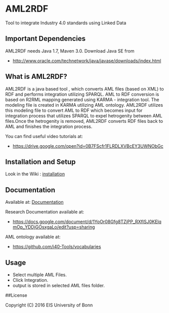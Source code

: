 # AML2RDF   
Tool to integrate Industry 4.0 standards using Linked Data


## Important Dependencies

AML2RDF needs Java 1.7, Maven 3.0. Download Java SE from  
* http://www.oracle.com/technetwork/java/javase/downloads/index.html


## What is AML2RDF?

AML2RDF is a java based tool , which converts AML files (based on XML) to RDF and performs integration utilizing SPARQL. AML to RDF conversion is based on R2RML mapping generated using KARMA - integration tool. The modeling file is created in KARMA utilizing AML ontology. AML2RDF utilizes this modeling file to convert AML to RDF which becomes input for integration process that utilizes SPARQL to expel hetrogenity between AML files.Once the hetrogenity is removed, AML2RDF converts RDF files back to AML and finishes the integration process.

You can find useful video tutorials at:   
* https://drive.google.com/open?id=0B7FScfr1FLRDLXVBcEY3UWNObGc


## Installation and Setup  

Look in the Wiki : [installation](wiki/Installation%3A-Source-Code)

## Documentation  

Available at: [Documentation](documentation/)

Research Documentation available at:   
* https://docs.google.com/document/d/1YoOr08Gfg8TZjPP_RXflSJ0KElqmOp_YDDjGOsxgaLo/edit?usp=sharing

AML ontology available at:
* https://github.com/i40-Tools/vocabularies

## Usage  

* Select multiple AML Files.
* Click Integration.
* output is stored in selected AML files folder.


##License

Copyright (C) 2016 EIS University of Bonn
